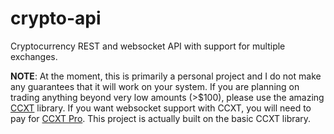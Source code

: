 # crypto-api
Cryptocurrency REST and websocket API with support for multiple exchanges.

**NOTE**: At the moment, this is primarily a personal project and I do not make any guarantees that it will work on your system.
If you are planning on trading anything beyond very low amounts (>$100), please use the amazing [CCXT](github.com/ccxt/ccxt) library.
If you want websocket support with CCXT, you will need to pay for [CCXT Pro](ccxt.pro). 
This project is actually built on the basic CCXT library.
